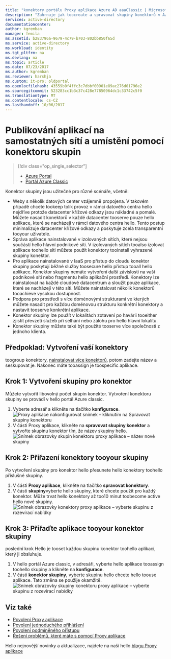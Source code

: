 ```yaml
---
title: "konektory portálu Proxy aplikace Azure AD aaaClassic | Microsoft Docs"
description: "Zahrnuje jak toocreate a spravovat skupiny konektorů v Azure AD Application Proxy."
services: active-directory
documentationcenter: 
author: kgremban
manager: femila
ms.assetid: b283796a-9679-4c79-b703-802bb850f65d
ms.service: active-directory
ms.workload: identity
ms.tgt_pltfrm: na
ms.devlang: na
ms.topic: article
ms.date: 07/23/2017
ms.author: kgremban
ms.reviewer: harshja
ms.custom: it-pro; oldportal
ms.openlocfilehash: 43559b0f4ffc3c7dbbf00901e89ac276d01796e2
ms.sourcegitcommit: 523283cc1b3c37c428e77850964dc1c33742c5f0
ms.translationtype: MT
ms.contentlocale: cs-CZ
ms.lasthandoff: 10/06/2017
---
```

# <a name="publish-applications-on-separate-networks-and-locations-using-connector-groups"></a>Publikování aplikací na samostatných sítí a umístění pomocí konektoru skupin
> [!div class="op_single_selector"]
> * [Azure Portal](active-directory-application-proxy-connectors-azure-portal.md)
> * [Portál Azure Classic](active-directory-application-proxy-connectors.md)
>
>

Konektor skupiny jsou užitečné pro různé scénáře, včetně:

* Weby s několik datových center vzájemně propojena. V takovém případě chcete tookeep tolik provoz v rámci datového centra hello nejdříve protože datacenter křížové odkazy jsou nákladné a pomalé. Můžete nasadit konektorů v každé datacenter tooserve pouze hello aplikace, které se nacházejí v rámci datového centra hello. Tento postup minimalizuje datacenter křížové odkazy a poskytuje zcela transparentní tooyour uživatele.
* Správa aplikace nainstalované v izolovaných sítích, které nejsou součástí hello hlavní podnikové síti. V izolovaných sítích tooalso izolovat aplikace toohello síti můžete použít konektory tooinstall vyhrazené skupiny konektor.
* Pro aplikace nainstalované v IaaS pro přístup do cloudu konektor skupiny poskytují běžné služby toosecure hello přístup tooall hello aplikace. Konektor skupiny nemáte vytvoření další závislosti na vaší podnikové síti nebo fragmentu hello aplikační prostředí. Konektory lze nainstalovat na každé cloudové datacentrum a sloužit pouze aplikace, které se nacházejí v této síti. Můžete nainstalovat několik konektorů tooachieve vysokou dostupnost.
* Podpora pro prostředí s více doménovými strukturami ve kterých můžete nasadit pro každou doménovou strukturu konkrétní konektory a nastavit tooserve konkrétní aplikace.
* Konektor skupiny lze použít v lokalitách zotavení po havárii tooeither zjistit převzetí služeb při selhání nebo zálohu pro hello hlavní lokalitu.
* Konektor skupiny můžete také být použité tooserve více společností z jednoho klienta.

## <a name="prerequisite-create-your-connectors"></a>Předpoklad: Vytvoření vaší konektory
toogroup konektory, [nainstalovat více konektorů](active-directory-application-proxy-enable.md), potom zadejte název a seskupovat je. Nakonec máte tooassign je toospecific aplikace.

## <a name="step-1-create-connector-groups"></a>Krok 1: Vytvoření skupiny pro konektor
Můžete vytvořit libovolný počet skupin konektor. Vytvoření konektoru skupiny se provádí v hello portál Azure classic.

1. Vyberte adresář a klikněte na tlačítko **konfigurace**.  
    ![Proxy aplikace nakonfigurovat snímek – kliknutím na Spravovat skupiny konektoru](./media/active-directory-application-proxy-connectors/app_proxy_connectors_creategroup.png)
2. V části Proxy aplikace, klikněte na **spravovat skupiny konektor** a vytvořte skupinu konektor tím, že název skupiny hello.  
    ![Snímek obrazovky skupin konektoru proxy aplikace – název nové skupiny](./media/active-directory-application-proxy-connectors/app_proxy_connectors_namegroup.png)

## <a name="step-2-assign-connectors-tooyour-groups"></a>Krok 2: Přiřazení konektory tooyour skupiny
Po vytvoření skupiny pro konektor hello přesunete hello konektory toohello příslušné skupiny.

1. V části **Proxy aplikace**, klikněte na tlačítko **spravovat konektory**.
2. V části **skupiny**vyberte hello skupiny, které chcete použít pro každý konektor. Může trvat hello konektory až too10 minut toobecome active hello nové skupiny.  
    ![Snímek obrazovky konektory proxy aplikace – vyberte skupinu z rozevírací nabídky](./media/active-directory-application-proxy-connectors/app_proxy_connectors_connectorlist.png)

## <a name="step-3-assign-applications-tooyour-connector-groups"></a>Krok 3: Přiřaďte aplikace tooyour konektor skupiny
poslední krok Hello je tooset každou skupinu konektor toohello aplikací, který ji obsluhuje.

1. V hello portál Azure classic, v adresáři, vyberte hello aplikace tooassign toohello skupiny a klikněte na **konfigurace**.
2. V části **konektor skupiny**, vyberte skupinu hello chcete hello toouse aplikace. Tato změna se použije okamžitě.  
    ![Snímek obrazovky skupiny konektoru proxy aplikace – vyberte skupinu z rozevírací nabídky](./media/active-directory-application-proxy-connectors/app_proxy_connectors_newgroup.png)

## <a name="see-also"></a>Viz také
* [Povolení Proxy aplikace](active-directory-application-proxy-enable.md)
* [Povolení jednoduchého přihlášení](active-directory-application-proxy-sso-using-kcd.md)
* [Povolení podmíněného přístupu](active-directory-application-proxy-conditional-access.md)
* [Řešení problémů, které máte s pomocí Proxy aplikace](active-directory-application-proxy-troubleshoot.md)

Hello nejnovější novinky a aktualizace, najdete na naší hello [blogu Proxy aplikace](http://blogs.technet.com/b/applicationproxyblog/)
